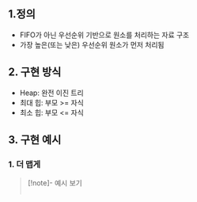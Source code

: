 ## 1.정의 
- FIFO가 아닌 우선순위 기반으로 원소를 처리하는 자료 구조
- 가장 높은(또는 낮은) 우선순위 원소가 먼저 처리됨

## 2. 구현 방식
- Heap: 완전 이진 트리
- 최대 힙: 부모 >= 자식
- 최소 힙: 부모 <= 자식

## 3. 구현 예시

### 1. 더 맵게
> [!note]- 예시 보기
> 
> ```kotlin
> 
> 
> ```
